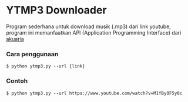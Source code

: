 # YTMP3 Downloader
Program sederhana untuk download musik (.mp3) dari link youtube,
program ini memanfaatkan API (Application Programming Interface)
dari [akuaria]

### Cara penggunaan

```
$ python ytmp3.py --url {link}
```

### Contoh

```
$ python ytmp3.py --url https://www.youtube.com/watch?v=M1YBy0F5y8c
```

  [akuaria]: <"https://api.akuari.my.id">
